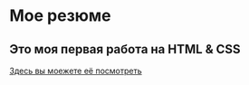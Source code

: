 # Мое резюме

## Это моя первая работа на HTML & CSS

[Здесь вы моежете её посмотреть](https://ivannikashin.github.io/resume/) 

